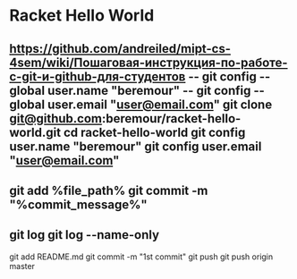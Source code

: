 # Racket Hello World
https://github.com/andreiled/mipt-cs-4sem/wiki/Пошаговая-инструкция-по-работе-с-git-и-github-для-студентов
-- git config --global user.name  "beremour"
-- git config --global user.email "user@email.com"
git clone git@github.com:beremour/racket-hello-world.git
cd racket-hello-world
git config user.name "beremour"
git config user.email "user@email.com"
--
git add %file_path%
git commit -m "%commit_message%"
--
git log
git log --name-only
--
git add README.md
git commit -m "1st commit"
git push
git push origin master

